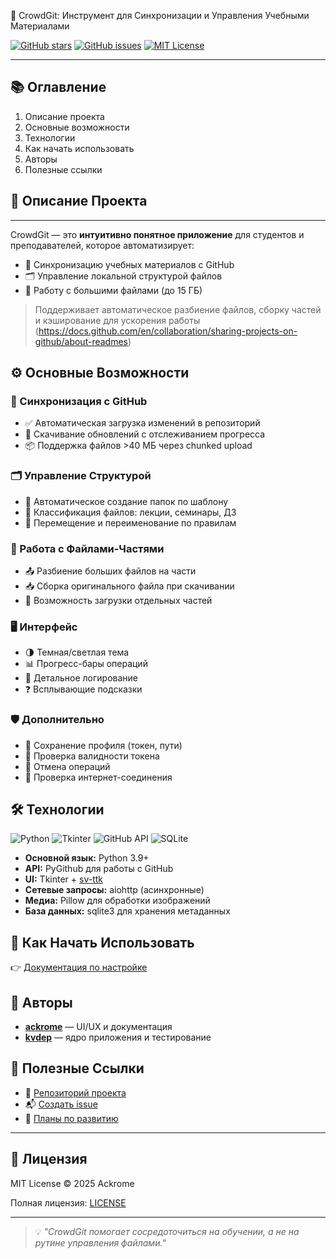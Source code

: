 🧠 CrowdGit: Инструмент для Синхронизации и Управления Учебными Материалами

[![GitHub stars](https://img.shields.io/github/stars/Ackrome/CrowdGit?style=for-the-badge)](https://github.com/Ackrome/CrowdGit/stargazers)
[![GitHub issues](https://img.shields.io/github/issues/Ackrome/CrowdGit?style=for-the-badge)](https://github.com/Ackrome/CrowdGit/issues)
[![MIT License](https://img.shields.io/github/license/Ackrome/CrowdGit?style=for-the-badge)](https://github.com/Ackrome/CrowdGit/blob/main/LICENSE)

---

## 📚 Оглавление

1. Описание проекта
2. Основные возможности
3. Технологии
4. Как начать использовать
5. Авторы
6. Полезные ссылки

## 📌 Описание Проекта

---

CrowdGit — это **интуитивно понятное приложение** для студентов и преподавателей, которое автоматизирует:

- 🔄 Синхронизацию учебных материалов с GitHub
- 🗂️ Управление локальной структурой файлов
- 💾 Работу с большими файлами (до 15 ГБ)

> Поддерживает автоматическое разбиение файлов, сборку частей и кэширование для ускорения работы (https://docs.github.com/en/collaboration/sharing-projects-on-github/about-readmes)

## ⚙️ Основные Возможности

### 🔁 Синхронизация с GitHub

- ✅ Автоматическая загрузка изменений в репозиторий
- 🔽 Скачивание обновлений с отслеживанием прогресса
- 📦 Поддержка файлов >40 МБ через chunked upload

### 🗂️ Управление Структурой

- 📁 Автоматическое создание папок по шаблону
- 📄 Классификация файлов: лекции, семинары, ДЗ
- 🔁 Перемещение и переименование по правилам

### 📁 Работа с Файлами-Частями

- 📤 Разбиение больших файлов на части
- 📥 Сборка оригинального файла при скачивании
- 📡 Возможность загрузки отдельных частей

### 🖥️ Интерфейс

- 🌗 Темная/светлая тема
- 📊 Прогресс-бары операций
- 🧾 Детальное логирование
- ❓ Всплывающие подсказки

### 🛡️ Дополнительно

- 🧠 Сохранение профиля (токен, пути)
- 🔄 Проверка валидности токена
- 🔁 Отмена операций
- 📶 Проверка интернет-соединения

## 🛠️ Технологии

![Python](https://img.shields.io/badge/Python-3.9+-blue?logo=python&style=flat-square)
![Tkinter](https://img.shields.io/badge/Tkinter-UI-yellow?logo=python&style=flat-square)
![GitHub API](https://img.shields.io/badge/GitHub_API-REST-orange?logo=github&style=flat-square)
![SQLite](https://img.shields.io/badge/SQLite-DB-green?logo=sqlite&style=flat-square)

- **Основной язык:** Python 3.9+
- **API:** PyGithub для работы с GitHub
- **UI:** Tkinter + [sv-ttk](https://github.com/rdbende/Sun-Valley-ttk-theme)
- **Сетевые запросы:** aiohttp (асинхронные)
- **Медиа:** Pillow для обработки изображений
- **База данных:** sqlite3 для хранения метаданных

## 🚀 Как Начать Использовать

👉 [Документация по настройке](https://github.com/Ackrome/CrowdGit/wiki)

## 👥 Авторы

- [**ackrome**](https://github.com/ackrome) — UI/UX и документация
- [**kvdep**](https://github.com/kvdep) — ядро приложения и тестирование

## 📎 Полезные Ссылки

- 📂 [Репозиторий проекта](https://github.com/Ackrome/CrowdGit)
- 📬 [Создать issue](https://github.com/Ackrome/CrowdGit/issues/new)
- 🧪 [Планы по развитию](https://github.com/Ackrome/CrowdGit/projects)

---

## 📜 Лицензия

MIT License © 2025 Ackrome

Полная лицензия: [LICENSE](https://github.com/Ackrome/CrowdGit/tree/main?tab=MIT-1-ov-file#readme)

---

> 💡 *"CrowdGit помогает сосредоточиться на обучении, а не на рутине управления файлами."*
